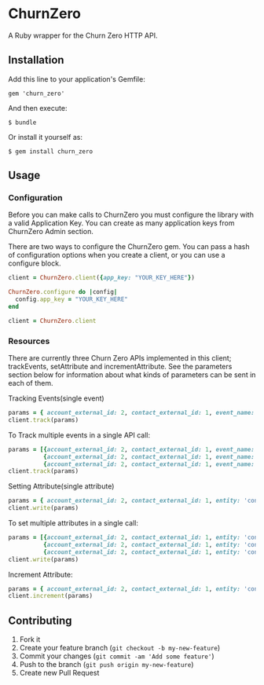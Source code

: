 # ChurnZero

A Ruby wrapper for the Churn Zero HTTP API.

## Installation

Add this line to your application's Gemfile:

    gem 'churn_zero'

And then execute:

    $ bundle

Or install it yourself as:

    $ gem install churn_zero

## Usage

### Configuration

Before you can make calls to ChurnZero you must configure the library with a valid Application Key. You can create as
many application keys from ChurnZero Admin section.

There are two ways to configure the ChurnZero gem. You can pass a hash of configuration options when you create
a client, or you can use a configure block.

```ruby
client = ChurnZero.client({app_key: "YOUR_KEY_HERE"})
```

```ruby
ChurnZero.configure do |config|
  config.app_key = "YOUR_KEY_HERE"
end

client = ChurnZero.client
```

### Resources

There are currently three Churn Zero APIs implemented in this client; trackEvents, setAttribute and incrementAttribute.
See the parameters section below for information about what kinds of parameters can be sent in each of them.

Tracking Events(single event)

```ruby
params = { account_external_id: 2, contact_external_id: 1, event_name: 'Transaction Count', quantity: 25 }
client.track(params)
```

To Track multiple events in a single API call:

```ruby
params = [{account_external_id: 2, contact_external_id: 1, event_name: 'Transaction Count', quantity: 25},
          {account_external_id: 2, contact_external_id: 1, event_name: 'Non Zero Transaction Count', quantity: 5},
          {account_external_id: 2, contact_external_id: 1, event_name: 'Prospects Transaction Count', quantity: 8}]
client.track(params)
```

Setting Attribute(single attribute)

```ruby
params = { account_external_id: 2, contact_external_id: 1, entity: 'contact', name: 'attr_1', value: '23' }
client.write(params)
```

To set multiple attributes in a single call:

```ruby
params = [{account_external_id: 2, contact_external_id: 1, entity: 'contact', name: 'attr_1', value: '23'},
          {account_external_id: 2, contact_external_id: 1, entity: 'contact', name: 'attr_2', value: '24'},
          {account_external_id: 2, contact_external_id: 1, entity: 'contact', name: 'attr_3', value: '25'}]
client.write(params)
```

Increment Attribute:

```ruby
params = { account_external_id: 2, contact_external_id: 1, entity: 'contact', name: 'attr_1', value: '23' }
client.increment(params)
```

## Contributing

1. Fork it
2. Create your feature branch (`git checkout -b my-new-feature`)
3. Commit your changes (`git commit -am 'Add some feature'`)
4. Push to the branch (`git push origin my-new-feature`)
5. Create new Pull Request
